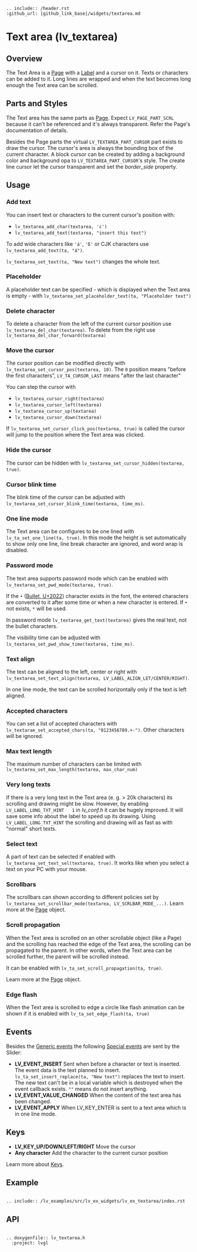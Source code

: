 ```eval_rst
.. include:: /header.rst 
:github_url: |github_link_base|/widgets/textarea.md
```
# Text area (lv_textarea)

## Overview

The Text Area is a [Page](/widgets/page) with a [Label](/widgets/label) and a cursor on it. 
Texts or characters can be added to it. 
Long lines are wrapped and when the text becomes long enough the Text area can be scrolled.

## Parts and Styles

The Text area has the same parts as [Page](/widgets/page). 
Expect `LV_PAGE_PART_SCRL` because it can't be referenced and it's always transparent.
Refer the Page's documentation of details.

Besides the Page parts the virtual `LV_TEXTAREA_PART_CURSOR` part exists to draw the cursor. 
The cursor's area is always the bounding box of the current character. 
A block cursor can be created by adding a background color and background opa to `LV_TEXTAREA_PART_CURSOR`'s style.
The create line cursor let the cursor transparent and set the *border_side* property.

## Usage

### Add text

You can insert text or characters  to the current cursor's position with:

- `lv_textarea_add_char(textarea, 'c')`
- `lv_textarea_add_text(textarea, "insert this text")`

To add wide characters like `'á'`, `'ß'` or CJK characters use `lv_textarea_add_text(ta, "á")`.

`lv_textarea_set_text(ta, "New text")` changes the whole text.

### Placeholder

A placeholder text can be specified - which is displayed when the Text area is empty - with `lv_textarea_set_placeholder_text(ta, "Placeholder text")`

### Delete character

To delete a character from the left of the current cursor position use `lv_textarea_del_char(textarea)`. 
To delete from the right use `lv_textarea_del_char_forward(textarea)`

### Move the cursor

The cursor position can be modified directly with `lv_textarea_set_cursor_pos(textarea, 10)`. 
The `0` position means "before the first characters", 
`LV_TA_CURSOR_LAST` means "after the last character"

You can step the cursor with
- `lv_textarea_cursor_right(textarea)`
- `lv_textarea_cursor_left(textarea)`
- `lv_textarea_cursor_up(textarea)`
- `lv_textarea_cursor_down(textarea)`

If `lv_textarea_set_cursor_click_pos(textarea, true)` is called the cursor will jump to the position where the Text area was clicked.

### Hide the cursor
The cursor can be hidden with `lv_textarea_set_cursor_hidden(textarea, true)`. 


### Cursor blink time
The blink time of the cursor can be adjusted with `lv_textarea_set_cursor_blink_time(textarea, time_ms)`.

### One line mode
The Text area can be configures to be one lined with `lv_ta_set_one_line(ta, true)`. 
In this mode the height is set automatically to show only one line, line break character are ignored, and word wrap is disabled. 

### Password mode
The text area supports password mode which can be enabled with `lv_textarea_set_pwd_mode(textarea, true)`. 

If the `•` ([Bullet, U+2022](http://www.fileformat.info/info/unicode/char/2022/index.htm)) character exists in the font, the entered characters are converted to it after some time or when a new character is entered. 
If `•` not exists, `*` will be used.

In password mode `lv_textarea_get_text(textarea)` gives the real text, not the bullet characters.

The visibility time can be adjusted with `lv_textarea_set_pwd_show_time(textarea, time_ms)`.

### Text align
The text can be aligned to the left, center or right with `lv_textarea_set_text_align(textarea, LV_LABEL_ALIGN_LET/CENTER/RIGHT)`.

In one line mode, the text can be scrolled horizontally only if the text is left aligned.

### Accepted characters
You can set a list of accepted characters with `lv_textarae_set_accepted_chars(ta, "0123456789.+-")`. 
Other characters will be ignored. 

### Max text length
The maximum number of characters can be limited with `lv_textarea_set_max_length(textarea, max_char_num)`

### Very long texts
If there is a  very long text in the Text area  (e. g. > 20k characters) its scrolling and drawing might be slow. 
However, by enabling `LV_LABEL_LONG_TXT_HINT   1` in *lv_conf.h* it can be hugely improved. 
It will save some info about the label to speed up its drawing. 
Using `LV_LABEL_LONG_TXT_HINT` the scrolling and drawing will as fast as with "normal" short texts.

### Select text
A part of text can be selected if enabled with `lv_textarea_set_text_sel(textarea, true)`. 
It works like when you select a text on your PC with your mouse. 

### Scrollbars
The scrollbars can shown according to different policies set by `lv_textarea_set_scrollbar_mode(textarea, LV_SCRLBAR_MODE_...)`. 
Learn more at the [Page](/widgets/page) object.

### Scroll propagation
When the Text area is scrolled on an other scrollable object (like a Page) and the scrolling has reached the edge of the Text area, the scrolling can be propagated to the parent. 
In other words, when the Text area can be scrolled further, the parent will be scrolled instead.

It can be enabled with `lv_ta_set_scroll_propagation(ta, true)`.

Learn more at the [Page](/widgets/page) object.

### Edge flash
When the Text area is scrolled to edge a circle like flash animation can be shown if it is enabled with `lv_ta_set_edge_flash(ta, true)`

## Events
Besides the [Generic events](../overview/event.html#generic-events) the following [Special events](../overview/event.html#special-events) are sent by the Slider:
- **LV_EVENT_INSERT** Sent when before a character or text is inserted. 
The event data is the text planned to insert. `lv_ta_set_insert_replace(ta, "New text")` replaces the text to insert. 
The new text can't be in a local variable which is destroyed when the event callback exists. `""` means do not insert anything.
- **LV_EVENT_VALUE_CHANGED** When the content of the text area has been changed. 
- **LV_EVENT_APPLY** When LV_KEY_ENTER is sent to a text area which is in one line mode.

## Keys
- **LV_KEY_UP/DOWN/LEFT/RIGHT** Move the cursor
- **Any character** Add the character to the current cursor position

Learn more about [Keys](/overview/indev).

## Example

```eval_rst

.. include:: /lv_examples/src/lv_ex_widgets/lv_ex_textarea/index.rst

```

## API 

```eval_rst

.. doxygenfile:: lv_textarea.h
  :project: lvgl
        
```
